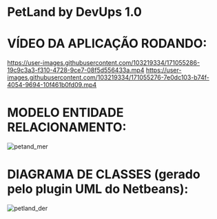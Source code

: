 # PetLand by DevUps 1.0

# VÍDEO DA APLICAÇÃO RODANDO:
https://user-images.githubusercontent.com/103219334/171055286-19c9c3a3-f310-4728-9ce7-08f5d556433a.mp4
https://user-images.githubusercontent.com/103219334/171055276-7e0dc103-b74f-4054-9694-10f461b0fd09.mp4

# MODELO ENTIDADE RELACIONAMENTO:
![petand_mer](https://user-images.githubusercontent.com/103219334/171064740-b52b4058-0d11-422b-bc8e-df2d8983d01c.png)

# DIAGRAMA DE CLASSES (gerado pelo plugin UML do Netbeans):
![petland_der](https://user-images.githubusercontent.com/103219334/171079431-b4b893d7-d952-4140-8566-26ba5b286254.JPG)

